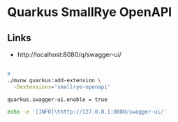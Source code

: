 # Quarkus SmallRye OpenAPI

## Links

- http://localhost:8080/q/swagger-ui/

##

```sh
#
./mvnw quarkus:add-extension \
  -Dextensions='smallrye-openapi'
```

```properties
quarkus.swagger-ui.enable = true
```

```sh
echo -e '[INFO]\thttp://127.0.0.1:8080/swagger-ui/'
```
